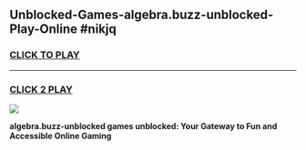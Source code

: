 
## Unblocked-Games-algebra.buzz-unblocked-Play-Online #nikjq
<h3>
<a href="https://news.freeplayer.one?title=algebra.buzz-unblocked&ref=3">CLICK TO PLAY</a></h3>
<hr>

<h3>
<a href="https://news.freeplayer.one?title=algebra.buzz-unblocked&ref=3">CLICK 2 PLAY</a>
  
</h3>

<a href="https://news.freeplayer.one?title=algebra.buzz-unblocked&ref=3"><img src="https://clearcache.store/games.png"></a>


**algebra.buzz-unblocked games unblocked: Your Gateway to Fun and Accessible Online Gaming**
